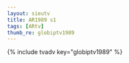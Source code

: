 ```yaml
--- 
layout: sieutv
title: AR1989 s1
tags: [ARtv]
thumb_re: globiptv1989
---
```

{% include tvadv key="globiptv1989" %} 
